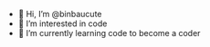 - 👋 Hi, I’m @binbaucute
- 👀 I’m interested in code
- 🌱 I’m currently learning code to become a coder
<!---
binbaucute/binbaucute is a ✨ special ✨ repository because its `README.md` (this file) appears on your GitHub profile.
You can click the Preview link to take a look at your changes.
--->
